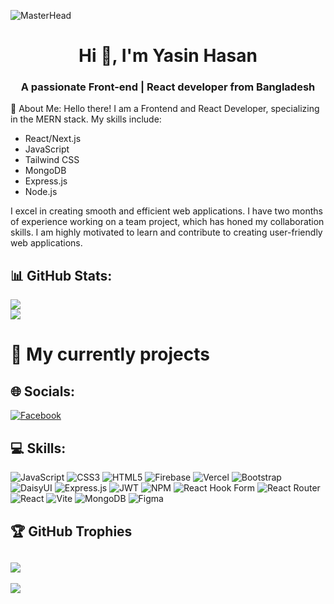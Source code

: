 ![MasterHead](https://i.ibb.co/vL5Yjq5/Add-a-subheading.png)
    <h1 align="center">Hi 👋, I'm Yasin Hasan</h1>
<h3 align="center">A passionate Front-end | React developer from Bangladesh</h3>


💫 About Me:
Hello there! I am a Frontend and React Developer, specializing in the MERN stack. My skills include:
<ul>
  <li>React/Next.js</li>
  <li>JavaScript</li>
  <li>Tailwind CSS</li>
  <li>MongoDB</li>
  <li>Express.js</li>
  <li>Node.js</li>
</ul>
I excel in creating smooth and efficient web applications. I have two months of experience working on a team project, which has honed my collaboration skills. I am highly motivated to learn and contribute to creating user-friendly web applications.

 ## 📊 GitHub Stats:
<!-- Add a container div with flexbox styles -->
<div>
  <div style="width: 100%"> 
      <img src="https://github-readme-stats.vercel.app/api?username=yasin-hasan2&show_icons=true&theme=transparent"  />
  </div>
  <div style="width: 100%"> 
      <img src="https://github-readme-stats.vercel.app/api/top-langs/?username=yasin-hasan2&theme=radical&hide_border=false&include_all_commits=true&count_private=false&layout=compact"/>
  </div>
 
</div>

# 🔭 My currently projects
<!-- ## project name: DrivePulse | Online file sharing | team project
 ### ⚙️Technologies:
- Next.js, TypeScript, tailwindcss, mongoose, ExpressJs, node.js, firebase storage, socket.io, JWT etc. 
### 📝Description:
- This is a online file  sharing website and user friendly UI design. Authentication user can upload his/her file and share this file in real-time. User can create folder and upload any file inside this folder and this is a nasted route like google drive. User can add conversation and collaborate with real-time chat.
### 👇Links:
- [client github link](https://github.com/Binary-Masters/DrivePulse-Client)
- [server github link](https://github.com/Binary-Masters/DrivePulse-Server)
- [live link](https://drive-pulse-client.vercel.app/) -->

## 🌐 Socials:
[![Facebook](https://img.shields.io/badge/Facebook-%231877F2.svg?logo=Facebook&logoColor=white)](https://www.facebook.com/aornil.mahmoud) 
<!-- [![Instagram](https://img.shields.io/badge/Instagram-%23E4405F.svg?logo=Instagram&logoColor=white)](https://www.instagram.com/sadidhasan56/) [![LinkedIn](https://img.shields.io/badge/LinkedIn-%230077B5.svg?logo=linkedin&logoColor=white)](https://www.linkedin.com/in/mr-sadid/)  -->

## 💻 Skills:
![JavaScript](https://img.shields.io/badge/javascript-%23323330.svg?style=for-the-badge&logo=javascript&logoColor=%23F7DF1E) ![CSS3](https://img.shields.io/badge/css3-%231572B6.svg?style=for-the-badge&logo=css3&logoColor=white) ![HTML5](https://img.shields.io/badge/html5-%23E34F26.svg?style=for-the-badge&logo=html5&logoColor=white) ![Firebase](https://img.shields.io/badge/firebase-%23039BE5.svg?style=for-the-badge&logo=firebase) ![Vercel](https://img.shields.io/badge/vercel-%23000000.svg?style=for-the-badge&logo=vercel&logoColor=white) ![Bootstrap](https://img.shields.io/badge/bootstrap-%238511FA.svg?style=for-the-badge&logo=bootstrap&logoColor=white) ![DaisyUI](https://img.shields.io/badge/daisyui-5A0EF8?style=for-the-badge&logo=daisyui&logoColor=white) ![Express.js](https://img.shields.io/badge/express.js-%23404d59.svg?style=for-the-badge&logo=express&logoColor=%2361DAFB) ![JWT](https://img.shields.io/badge/JWT-black?style=for-the-badge&logo=JSON%20web%20tokens) ![NPM](https://img.shields.io/badge/NPM-%23CB3837.svg?style=for-the-badge&logo=npm&logoColor=white) ![React Hook Form](https://img.shields.io/badge/React%20Hook%20Form-%23EC5990.svg?style=for-the-badge&logo=reacthookform&logoColor=white) ![React Router](https://img.shields.io/badge/React_Router-CA4245?style=for-the-badge&logo=react-router&logoColor=white) ![React](https://img.shields.io/badge/react-%2320232a.svg?style=for-the-badge&logo=react&logoColor=%2361DAFB) ![Vite](https://img.shields.io/badge/vite-%23646CFF.svg?style=for-the-badge&logo=vite&logoColor=white) ![MongoDB](https://img.shields.io/badge/MongoDB-%234ea94b.svg?style=for-the-badge&logo=mongodb&logoColor=white) ![Figma](https://img.shields.io/badge/figma-%23F24E1E.svg?style=for-the-badge&logo=figma&logoColor=white)

## 🏆 GitHub Trophies
![](https://github-profile-trophy.vercel.app/?username=yasin-hasan2&theme=radical&no-frame=false&no-bg=true&margin-w=4)
---
[![](https://visitcount.itsvg.in/api?id=yasin-hasan2&icon=0&color=0)](https://visitcount.itsvg.in)
<!-- Proudly created with GPRM ( https://gprm.itsvg.in ) -->
